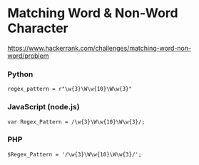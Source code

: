 # Matching Word & Non-Word Character

https://www.hackerrank.com/challenges/matching-word-non-word/problem

### Python

    regex_pattern = r"\w{3}\W\w{10}\W\w{3}"

### JavaScript (node.js)

    var Regex_Pattern = /\w{3}\W\w{10}\W\w{3}/;

### PHP

    $Regex_Pattern = '/\w{3}\W\w{10}\W\w{3}/';
